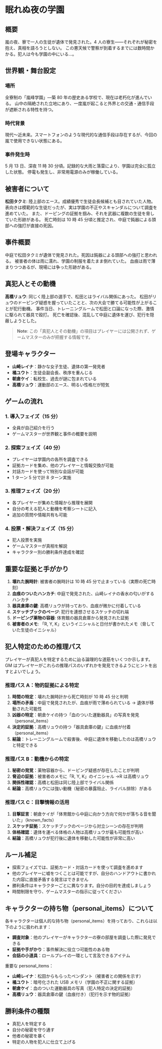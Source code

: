 # 眠れぬ夜の学園

## 概要

嵐の夜、寮で一人の生徒が遺体で発見された。4 人の寮生——それぞれが秘密を抱え、真相を語ろうとしない。
この悪天候で警察が到着するまでには数時間かかる。犯人は今も学園の中にいる...。

## 世界観・舞台設定

### 場所

全寮制の「嵐峰学園」—築 80 年の歴史ある学校で、現在は老朽化が進んでいる。
山中の隔絶された立地にあり、一度嵐が起こると外界との交通・通信手段が遮断される特性を持つ。

### 時代背景

現代〜近未来。スマートフォンのような現代的な通信手段は存在するが、今回の嵐で使用できない状態にある。

### 事件発生時

5 月 13 日、深夜 11 時 30 分頃。記録的な大雨と落雷により、学園は完全に孤立した状態。
停電も発生し、非常用電源のみが稼働している。

## 被害者について

**松田タクミ**: 陸上部のエース。成績優秀で生徒会長候補とも目されていた人物。
表向きは模範的な生徒だったが、実は学園の不正やスキャンダルについて調査を進めていた。
また、ドーピングの証拠を掴み、それを武器に複数の生徒を脅していた形跡がある。
死亡時刻は 10 時 45 分頃と推定され、中庭で鈍器による頭部への強打が直接の死因。

## 事件概要

中庭で松田タクミが遺体で発見された。死因は鈍器による頭部への強打と思われる。
被害者の体は雨に濡れ、学園の制服を着たまま倒れていた。
血痕は雨で薄まりつつあるが、現場には争った形跡がある。

## 真犯人とその動機

**高橋リュウ**: 同じく陸上部の選手で、松田とはライバル関係にあった。
松田がリュウのドーピング疑惑を握っていたことと、次の大会で勝てる可能性が上がることが犯行動機。
事件当日、トレーニングルームで松田と口論になった際、激情に駆られて器具で殴打。
死亡を確認後、混乱して中庭に遺体を運び、犯行を隠蔽しようとした。

> **Note**: この「真犯人とその動機」の項目はプレイヤーには公開されず、ゲームマスターのみが把握する情報です。

## 登場キャラクター

- **山崎レイナ**：静かな女子生徒、遺体の第一発見者
- **橘ユウト**：生徒会副会長、秩序を重んじる
- **朝倉ケイ**：転校生、過去が謎に包まれている
- **高橋リュウ**：運動部のエース、明るい性格だが短気

## ゲームの流れ

### 1. 導入フェイズ（15 分）

- 全員が自己紹介を行う
- ゲームマスターが世界観と事件の概要を説明

### 2. 探索フェイズ（40 分）

- プレイヤーは学園内の各所を調査できる
- 証拠カードを集め、他のプレイヤーと情報交換が可能
- 対話カードを使って特別な会話が可能
- 1 ターン 5 分で計 8 ターン実施

### 3. 推理フェイズ（20 分）

- 各プレイヤーが集めた情報から推理を展開
- 自分の考える犯人と動機を考察シートに記入
- 追加の質問や情報共有も可能

### 4. 投票・解決フェイズ（15 分）

- 犯人投票を実施
- ゲームマスターが真相を解説
- キャラクター別の勝利条件達成を確認

## 重要な証拠と手がかり

1. **壊れた腕時計**: 被害者の腕時計は 10 時 45 分で止まっている（実際の死亡時刻）
2. **血痕のついたハンカチ**: 中庭で発見された、山崎レイナの香水の匂いがするハンカチ
3. **器具倉庫の鍵**: 高橋リュウが持っており、血痕が微かに付着している
4. **スケッチブックのページ**: 犯行を連想させるスケッチの切れ端
5. **ドーピング薬物の容器**: 体育館の器具倉庫から発見された証拠
6. **被害者のメモ**: 「R, Y, K」というイニシャルと日付が書かれたメモ（脅していた生徒のイニシャル）

## 犯人特定のための推理パス

プレイヤーが真犯人を特定するために辿る論理的な道筋をいくつか示します。GM はプレイヤーがこれらの推理パスのいずれかを発見できるようにヒントを出すとよいでしょう。

### 推理パス A：物的証拠による特定

1. **時間の特定**：壊れた腕時計から死亡時刻が 10 時 45 分と判明
2. **場所の矛盾**：中庭で発見されたが、血痕が雨で薄められている → 遺体が移動された可能性
3. **凶器の特定**：朝倉ケイの持つ「血のついた運動器具」の写真を発見（personal_items）
4. **決定的証拠**：高橋リュウの持つ「器具倉庫の鍵」に血痕が付着（personal_items）
5. **結論**：トレーニングルームで殺害後、中庭に遺体を移動したのは高橋リュウと特定できる

### 推理パス B：動機からの特定

1. **秘密の発覚**：薬物容器から、ドーピング疑惑が存在したことが判明
2. **脅迫の証拠**：被害者のメモに「R, Y, K」のイニシャル →R は高橋リュウ
3. **関係性確認**：高橋と松田は同じ陸上部でライバル関係
4. **結論**：高橋リュウには強い動機（秘密の暴露阻止、ライバル排除）がある

### 推理パス C：目撃情報の活用

1. **目撃証言**：朝倉ケイが「体育館から中庭に向かう方向で何かが落ちる音を聞いた」（known_facts）
2. **スケッチ証拠**：スケッチブックのページから対立シーンの存在が判明
3. **体格確認**：遺体を運べる体格の人物は高橋リュウが最も可能性が高い
4. **結論**：高橋リュウが犯行後に遺体を移動した可能性が非常に高い

## ルール補足

- 探索フェイズでは、証拠カード・対話カードを使って調査を進めます
- 他のプレイヤーに嘘をつくことは可能ですが、自分のハンドアウトに書かれた内容に直接矛盾する発言はできません
- 勝利条件はキャラクターごとに異なります。自分の目的を達成しましょう
- 時間制限を守り、ゲームマスターの指示に従ってください

## キャラクターの持ち物（personal_items）について

各キャラクターは個人的な持ち物（personal_items）を持っており、これらは以下のように扱われます：

- **調査対象**：他のプレイヤーがキャラクターの寮の部屋を調査した際に発見できる
- **証拠や手がかり**：事件解決に役立つ可能性のある物
- **会話の小道具**：ロールプレイの一環として言及できるアイテム

重要な personal_items：

- **山崎レイナ**：松田からもらったペンダント（被害者との関係を示す）
- **橘ユウト**：暗号化された USB メモリ（学園の不正に関する証拠）
- **朝倉ケイ**：血のついた運動器具の写真（犯人特定の決定的証拠）
- **高橋リュウ**：器具倉庫の鍵（血痕付き）（犯行を示す物的証拠）

## 勝利条件の種類

- 真犯人を特定する
- 自分の秘密を守り通す
- 他者の秘密を暴く
- 特定の人物を犯人に仕立て上げる
